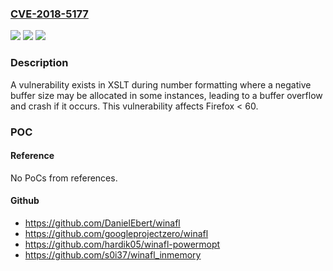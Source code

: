 ### [CVE-2018-5177](https://cve.mitre.org/cgi-bin/cvename.cgi?name=CVE-2018-5177)
![](https://img.shields.io/static/v1?label=Product&message=Firefox&color=blue)
![](https://img.shields.io/static/v1?label=Version&message=%3C%2060%20&color=brighgreen)
![](https://img.shields.io/static/v1?label=Vulnerability&message=Buffer%20overflow%20in%20XSLT%20during%20number%20formatting&color=brighgreen)

### Description

A vulnerability exists in XSLT during number formatting where a negative buffer size may be allocated in some instances, leading to a buffer overflow and crash if it occurs. This vulnerability affects Firefox < 60.

### POC

#### Reference
No PoCs from references.

#### Github
- https://github.com/DanielEbert/winafl
- https://github.com/googleprojectzero/winafl
- https://github.com/hardik05/winafl-powermopt
- https://github.com/s0i37/winafl_inmemory


